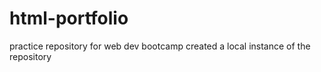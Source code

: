 # html-portfolio
practice repository for web dev bootcamp
created a local instance of the repository
